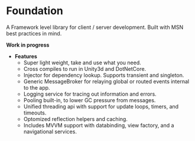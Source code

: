 # Foundation

A Framework level library for client / server development. Built with MSN best practices in mind.

**Work in progress**

- **Features**
  - Super light weight, take and use what you need.
  - Cross compiles to run in Unity3d and DotNetCore.
  - Injector for dependency lookup. Supports transient and singleton.
  - Generic MessageBroker for relaying global or routed events internal to the app.
  - Logging service for tracing out information and errors.
  - Pooling built-in, to lower GC pressure from messages.
  - Unified threading api with support for update loops, timers, and timeouts.
  - Optomized reflection helpers and caching.
  - Includes MVVM support with databinding, view factory, and a navigational services.

